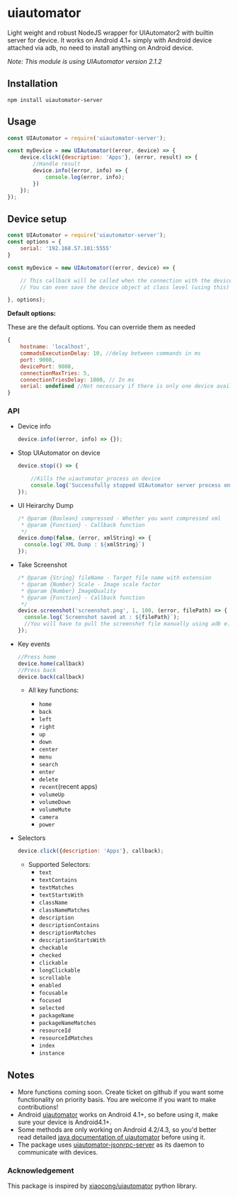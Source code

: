 # uiautomator

Light weight and robust NodeJS wrapper for UIAutomator2 with builtin server for device.
It works on Android 4.1+ simply with Android device attached via adb, no need to install anything on Android device.

*Note: This module is using UIAutomator version 2.1.2*

## Installation

```cli
npm install uiautomator-server
```

## Usage

```javascript
const UIAutomator = require('uiautomator-server');

const myDevice = new UIAutomator((error, device) => {
    device.click({description: 'Apps'}, (error, result) => {
        //Handle result
        device.info((error, info) => {
            console.log(error, info);
        })
    });
});
```

## Device setup

```javascript
const UIAutomator = require('uiautomator-server');
const options = {
    serial: '192.168.57.101:5555'
}

const myDevice = new UIAutomator((error, device) => {

    // This callback will be called when the connection with the device has been established.
    // You can even save the device object at class level (using this) or globally (if you really wish) to use it later at other places

}, options);
```

**Default options:**

These are the default options. You can override them as needed

```javascript
{
    hostname: 'localhost',
    commadsExecutionDelay: 10, //delay between commands in ms
    port: 9008,
    devicePort: 9008,
    connectionMaxTries: 5,
    connectionTriesDelay: 1000, // In ms
    serial: undefined //Not necessary if there is only one device available
}

```

### API

* Device info

    ```javascript
    device.info((error, info) => {});
    ```
* Stop UIAutomator on device
    ``` javascript
    device.stop(() => {

        //Kills the uiautomator process on device
        console.log('Successfully stopped UIAutomator server process on device');
    });
    ```

* UI Heirarchy Dump

    ```javascript
    /* @param {Boolean} compressed - Whether you want compressed xml
     * @param {Function} - Callback function
     */
    device.dump(false, (error, xmlString) => {
      console.log(`XML Dump : ${xmlString}`)
    });
    ```

* Take Screenshot

    ```javascript
    /* @param {String} fileName - Target file name with extension
     * @param {Number} Scale - Image scale factor
     * @param {Number} ImageQuality
     * @param {Function} - Callback function
     */
    device.screenshot('screenshot.png', 1, 100, (error, filePath) => {
      console.log(`Screenshot saved at : ${filePath}`);
      //You will have to pull the screenshot file manually using adb e.g `adb pull ${filePath}`
    });
    ```
* Key events
    ```javascript
    //Press home
    device.home(callback)
    //Press back
    device.back(callback)
    ```
  * All key functions:

    * `home`
    * `back`
    * `left`
    * `right`
    * `up`
    * `down`
    * `center`
    * `menu`
    * `search`
    * `enter`
    * `delete`
    * `recent`(recent apps)
    * `volumeUp`
    * `volumeDown`
    * `volumeMute`
    * `camera`
    * `power`

* Selectors
    ```javascript
    device.click({description: 'Apps'}, callback);
    ```
  * Supported Selectors:
    * `text`
    * `textContains`
    * `textMatches`
    * `textStartsWith`
    * `className`
    * `classNameMatches`
    * `description`
    * `descriptionContains`
    * `descriptionMatches`
    * `descriptionStartsWith`
    * `checkable`
    * `checked`
    * `clickable`
    * `longClickable`
    * `scrollable`
    * `enabled`
    * `focusable`
    * `focused`
    * `selected`
    * `packageName`
    * `packageNameMatches`
    * `resourceId`
    * `resourceIdMatches`
    * `index`
    * `instance`

## Notes

* More functions coming soon. Create ticket on github if you want some functionality on priority basis. You are welcome if you want to make contributions!
* Android [uiautomator](https://developer.android.com/training/testing/ui-testing/index.html) works on Android 4.1+, so before using it, make sure your device is Android4.1+.
* Some methods are only working on Android 4.2/4.3, so you'd better read detailed [java documentation of uiautomator](http://developer.android.com/tools/help/uiautomator/index.html) before using it.
* The package uses [uiautomator-jsonrpc-server](https://github.com/xiaocong/android-uiautomator-server) as its daemon to communicate with devices.

### Acknowledgement

This package is inspired by [xiaocong/uiautomator](https://github.com/xiaocong/uiautomator) python library.